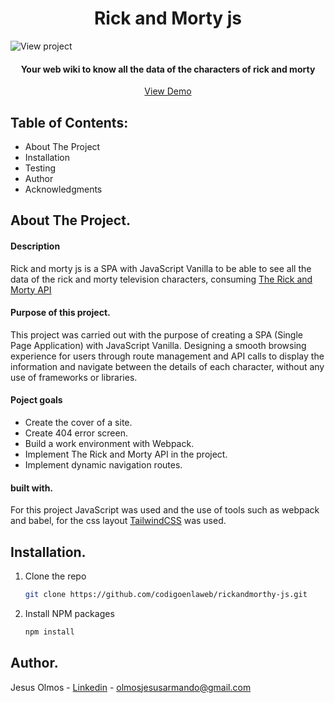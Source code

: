 <h1 align="center">Rick and Morty js</h1>

![View project](https://github.com/codigoenlaweb/gifexpertapp/tree/master/src/assets/images/imgreadme1.jpeg)

<h4 align="center">Your web wiki to know all the data of the characters of rick and morty</h4>
<div align="center">
    <a align="center" href="https://jsrickandmorty.netlify.app">View Demo</a>
</div>

## Table of Contents:
- About The Project
- Installation
- Testing
- Author
- Acknowledgments

## About The Project.
#### Description
Rick and morty js is a SPA with JavaScript Vanilla to be able to see all the data of the rick and morty television characters, consuming [The Rick and Morty API](https://rickandmortyapi.com/ "The Rick and Morty API")
#### Purpose of this project.
This project was carried out with the purpose of creating a SPA (Single Page Application) with JavaScript Vanilla. Designing a smooth browsing experience for users through route management and API calls to display the information and navigate between the details of each character, without any use of frameworks or libraries.
#### Poject goals
- Create the cover of a site.
- Create 404 error screen.
- Build a work environment with Webpack.
- Implement The Rick and Morty API in the project.
- Implement dynamic navigation routes.
#### built with.
For this project JavaScript was used and the use of tools such as webpack and babel, for the css layout [TailwindCSS](https://tailwindcss.com/ "TailwindCSS") was used.

## Installation.
1. Clone the repo
   ```sh
   git clone https://github.com/codigoenlaweb/rickandmorthy-js.git
   ```
2. Install NPM packages
   ```sh
   npm install
   ```

## Author.
Jesus Olmos - [Linkedin](https://www.linkedin.com/in/jesus-armando-olmos-olmos-607748228/ "Linkedin") - olmosjesusarmando@gmail.com
